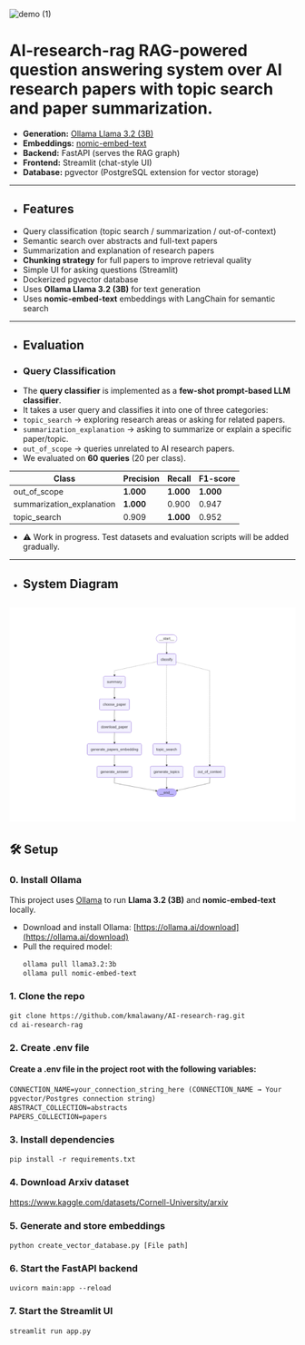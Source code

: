 ![demo (1)](https://github.com/user-attachments/assets/1460cb5d-7d62-44ba-a25a-22939c1da1db)

# AI-research-rag RAG-powered question answering system over AI research papers with topic search and paper summarization.

- **Generation:** [Ollama Llama 3.2 (3B)](https://ollama.ai/library/llama3.2)  
- **Embeddings:** [nomic-embed-text](https://huggingface.co/nomic-ai/nomic-embed-text-v1)  
- **Backend:** FastAPI (serves the RAG graph)  
- **Frontend:** Streamlit (chat-style UI)  
- **Database:** pgvector (PostgreSQL extension for vector storage)

----------------------------------------------------------------------
- ## Features
- Query classification (topic search / summarization / out-of-context)
- Semantic search over abstracts and full-text papers
- Summarization and explanation of research papers
- **Chunking strategy** for full papers to improve retrieval quality
- Simple UI for asking questions (Streamlit)
- Dockerized pgvector database
- Uses **Ollama Llama 3.2 (3B)** for text generation  
- Uses **nomic-embed-text** embeddings with LangChain for semantic search  
----------------------------------------------------------------------
- ## Evaluation
- ### Query Classification
- The **query classifier** is implemented as a **few-shot prompt-based LLM classifier**.
- It takes a user query and classifies it into one of three categories:
- `topic_search` → exploring research areas or asking for related papers.  
- `summarization_explanation` → asking to summarize or explain a specific paper/topic.  
- `out_of_scope` → queries unrelated to AI research papers.
- We evaluated on **60 queries** (20 per class).  

| Class                     | Precision | Recall | F1-score |
|----------------------------|-----------|--------|----------|
| out_of_scope              | **1.000** | **1.000** | **1.000** |
| summarization_explanation | **1.000** | 0.900  | 0.947    |
| topic_search              | 0.909     | **1.000** | 0.952    |

- ⚠️ Work in progress. Test datasets and evaluation scripts will be added gradually.
----------------------------------------------------------------------
- ## System Diagram
![System Diagram](Figure_1.png)
----------------------------------------------------------------------
## 🛠 Setup
### 0. Install Ollama
This project uses [Ollama](https://ollama.ai/) to run **Llama 3.2 (3B)** and **nomic-embed-text** locally.  

- Download and install Ollama: [https://ollama.ai/download](https://ollama.ai/download)  
- Pull the required model:
  ```
  ollama pull llama3.2:3b
  ollama pull nomic-embed-text
  ```
### 1. Clone the repo
```
git clone https://github.com/kmalawany/AI-research-rag.git
cd ai-research-rag
```
### 2. Create .env file
#### Create a .env file in the project root with the following variables:
```
CONNECTION_NAME=your_connection_string_here (CONNECTION_NAME → Your pgvector/Postgres connection string)
ABSTRACT_COLLECTION=abstracts
PAPERS_COLLECTION=papers
```

### 3. Install dependencies
```
pip install -r requirements.txt
```
### 4. Download Arxiv dataset
https://www.kaggle.com/datasets/Cornell-University/arxiv

### 5. Generate and store embeddings
```
python create_vector_database.py [File path]
```
### 6. Start the FastAPI backend
```
uvicorn main:app --reload
```
### 7. Start the Streamlit UI
```
streamlit run app.py
```









